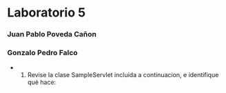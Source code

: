 # Laboratorio 5
### Juan Pablo Poveda Cañon
### Gonzalo Pedro Falco


* 1. Revise la clase SampleServlet incluida a continuacion, e identifique qué hace:
